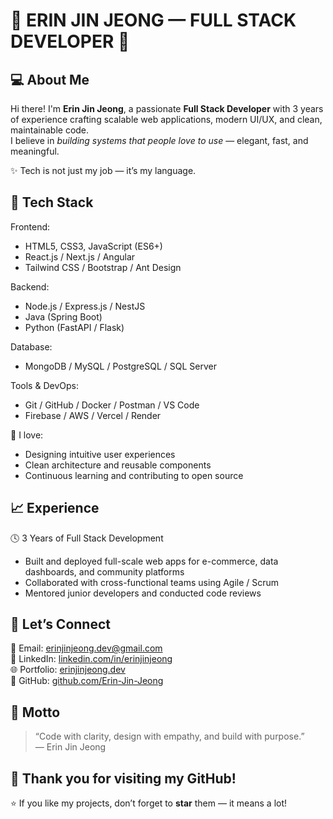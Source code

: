 🌸 ERIN JIN JEONG — FULL STACK DEVELOPER 🌸
==========================================

💻 About Me
------------
Hi there! I'm **Erin Jin Jeong**, a passionate **Full Stack Developer** with 3 years of experience 
crafting scalable web applications, modern UI/UX, and clean, maintainable code.  
I believe in *building systems that people love to use* — elegant, fast, and meaningful.  

✨ Tech is not just my job — it’s my language.  

🚀 Tech Stack
-------------
Frontend:
- HTML5, CSS3, JavaScript (ES6+)
- React.js / Next.js / Angular
- Tailwind CSS / Bootstrap / Ant Design

Backend:
- Node.js / Express.js / NestJS
- Java (Spring Boot)
- Python (FastAPI / Flask)

Database:
- MongoDB / MySQL / PostgreSQL / SQL Server

Tools & DevOps:
- Git / GitHub / Docker / Postman / VS Code
- Firebase / AWS / Vercel / Render

🎨 I love:
- Designing intuitive user experiences
- Clean architecture and reusable components
- Continuous learning and contributing to open source

📈 Experience
-------------
🕓 3 Years of Full Stack Development  
- Built and deployed full-scale web apps for e-commerce, data dashboards, and community platforms  
- Collaborated with cross-functional teams using Agile / Scrum  
- Mentored junior developers and conducted code reviews  

💬 Let’s Connect
----------------
📧 Email: erinjinjeong.dev@gmail.com  
💼 LinkedIn: [linkedin.com/in/erinjinjeong](https://linkedin.com/in/erinjinjeong)  
🌐 Portfolio: [erinjinjeong.dev](https://erinjinjeong.dev)  
🐙 GitHub: [github.com/Erin-Jin-Jeong](https://github.com/Erin-Jin-Jeong)

🧠 Motto
---------
> “Code with clarity, design with empathy, and build with purpose.”  
> — Erin Jin Jeong

🌟 Thank you for visiting my GitHub!
-----------------------------------
⭐ If you like my projects, don’t forget to **star** them — it means a lot!

